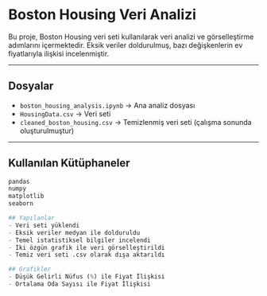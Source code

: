 # Boston Housing Veri Analizi

Bu proje, Boston Housing veri seti kullanılarak veri analizi ve görselleştirme adımlarını içermektedir. Eksik veriler doldurulmuş, bazı değişkenlerin ev fiyatlarıyla ilişkisi incelenmiştir.

---

## Dosyalar

- `boston_housing_analysis.ipynb` → Ana analiz dosyası
- `HousingData.csv` → Veri seti
- `cleaned_boston_housing.csv` → Temizlenmiş veri seti (çalışma sonunda oluşturulmuştur)

---

## Kullanılan Kütüphaneler

```python
pandas  
numpy  
matplotlib  
seaborn

## Yapılanlar
- Veri seti yüklendi
- Eksik veriler medyan ile dolduruldu
- Temel istatistiksel bilgiler incelendi
- İki özgün grafik ile veri görselleştirildi
- Temiz veri seti .csv olarak dışa aktarıldı

## Grafikler
- Düşük Gelirli Nüfus (%) ile Fiyat İlişkisi
- Ortalama Oda Sayısı ile Fiyat İlişkisi
